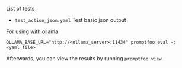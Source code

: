 List of tests

* `test_action_json.yaml` Test basic json output

For using with ollama

```
OLLAMA_BASE_URL="http://<ollama_server>:11434" promptfoo eval -c <yaml_file>
```

Afterwards, you can view the results by running `promptfoo view`
